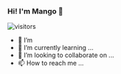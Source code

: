 ### Hi! I'm Mango 👋

![visitors](https://visitor-badge.glitch.me/badge?page_id=UrMango)

- 👀 I’m 
- 🌱 I’m currently learning ...
- 💞️ I’m looking to collaborate on ...
- 📫 How to reach me ...
